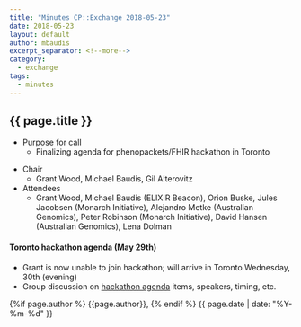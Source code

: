 ```yaml
---
title: "Minutes CP::Exchange 2018-05-23"
date: 2018-05-23
layout: default
author: mbaudis
excerpt_separator: <!--more-->
category:
  - exchange
tags:
  - minutes
---
```


<!--   Please edit the title above                                  -->
<!--   Please edit the author above                                 -->
<!--   Please edit the category above if not "news"                -->
<!--   Please add tags                                              -->
<!--   You may replace the "{{ page.title }}" below with your title -->
<!--   Content above "more" will appear in excerpts                 -->

<!-- CONTENT -->

## {{ page.title }}

* Purpose for call
    * Finalizing agenda for phenopackets/FHIR hackathon in Toronto
<!--more-->
* Chair
    * Grant Wood, Michael Baudis, Gil Alterovitz
* Attendees
    * Grant Wood, Michael Baudis (ELIXIR Beacon), Orion Buske, Jules Jacobsen (Monarch Initiative), Alejandro Metke (Australian Genomics), Peter Robinson (Monarch Initiative), David Hansen (Australian Genomics), Lena Dolman

####  Toronto hackathon agenda (May 29th)

* Grant is now unable to join hackathon; will arrive in Toronto Wednesday, 30th (evening)
* Group discussion on [hackathon agenda](https://docs.google.com/document/d/1KpsV9UgU_oSoQubGHTTQLIQEz29xSve_6sIrIeZNbqs/edit) items, speakers, timing, etc.

<!-- / CONTENT -->

<div class="pagestamp">
{%if page.author %}
  {{page.author}},
{% endif %}
{{ page.date | date: "%Y-%m-%d" }}
</div>
